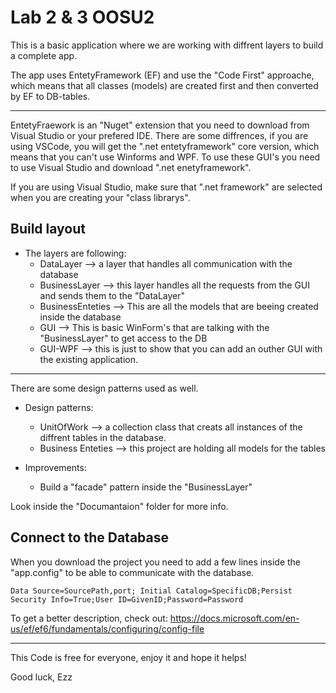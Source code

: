 # Lab 2 & 3 OOSU2
This is a basic application where we are working with diffrent layers to build a complete app.

The app uses EntetyFramework (EF) and use the "Code First" approache, which means that all classes (models) are created first and then converted by EF to DB-tables.

---

EntetyFraework is an "Nuget" extension that you need to download from Visual Studio or your prefered IDE. There are some diffrences, if you are using VSCode, you will get the ".net entetyframework" core version, which means that you can't use Winforms and WPF. To use these GUI's you need to use Visual Studio and download ".net enetyframework". 

If you are using Visual Studio, make sure that ".net framework" are selected when you are creating your "class librarys".

## Build layout
- The layers are following:
    - DataLayer --> a layer that handles all communication with the database
    - BusinessLayer --> this layer handles all the requests from the GUI and sends them to the "DataLayer"
    - BusinessEnteties --> This are all the models that are beeing created inside the database
    - GUI --> This is basic WinForm's that are talking with the "BusinessLayer" to get access to the DB
    -  GUI-WPF --> this is just to show that you can add an outher GUI with the existing application.

---

There are some design patterns used as well.
- Design patterns:
    - UnitOfWork --> a collection class that creats all instances of the diffrent tables in the database.
    - Business Enteties --> this project are holding all models for the tables

- Improvements:
    - Build a "facade" pattern inside the "BusinessLayer"

Look inside the "Documantaion" folder for more info.

## Connect to the Database
When you download the project you need to add a few lines inside the "app.config" to be able to communicate with the database.

```
Data Source=SourcePath,port; Initial Catalog=SpecificDB;Persist Security Info=True;User ID=GivenID;Password=Password
```

To get a better description, check out: https://docs.microsoft.com/en-us/ef/ef6/fundamentals/configuring/config-file

---

This Code is free for everyone, enjoy it and hope it helps!

Good luck, Ezz